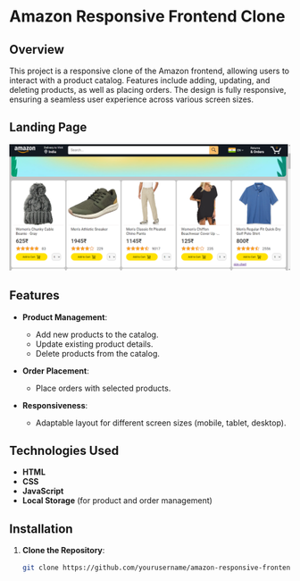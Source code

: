 # Amazon Responsive Frontend Clone

## Overview

This project is a responsive clone of the Amazon frontend, allowing users to interact with a product catalog. Features include adding, updating, and deleting products, as well as placing orders. The design is fully responsive, ensuring a seamless user experience across various screen sizes.

## Landing Page

![Landing Page](./images/readmeImage.png)  <!-- Replace with your image path -->

## Features

- **Product Management**:
  - Add new products to the catalog.
  - Update existing product details.
  - Delete products from the catalog.

- **Order Placement**:
  - Place orders with selected products.
  
- **Responsiveness**:
  - Adaptable layout for different screen sizes (mobile, tablet, desktop).

## Technologies Used

- **HTML**
- **CSS**
- **JavaScript**
- **Local Storage** (for product and order management)

## Installation

1. **Clone the Repository**:

   ```bash
   git clone https://github.com/yourusername/amazon-responsive-frontend-clone.git
